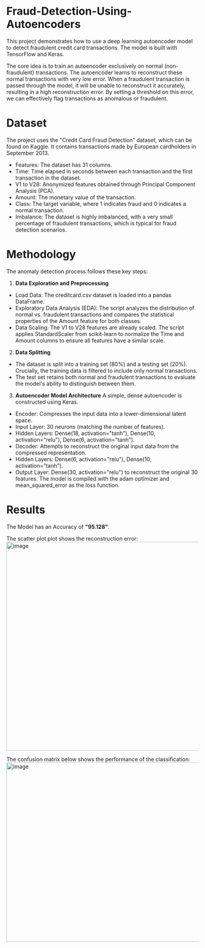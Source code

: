 # Fraud-Detection-Using-Autoencoders

This project demonstrates how to use a deep learning autoencoder model to detect fraudulent credit card transactions. The model is built with TensorFlow and Keras.

The core idea is to train an autoencoder exclusively on normal (non-fraudulent) transactions. The autoencoder learns to reconstruct these normal transactions with very low error. When a fraudulent transaction is passed through the model, it will be unable to reconstruct it accurately, resulting in a high reconstruction error. By setting a threshold on this error, we can effectively flag transactions as anomalous or fraudulent.

# Dataset

The project uses the "Credit Card Fraud Detection" dataset, which can be found on Kaggle. It contains transactions made by European cardholders in September 2013.
  - Features: The dataset has 31 columns.
  - Time: Time elapsed in seconds between each transaction and the first transaction in the dataset.
  - V1 to V28: Anonymized features obtained through Principal Component Analysis (PCA).
  - Amount: The monetary value of the transaction.
  - Class: The target variable, where 1 indicates fraud and 0 indicates a normal transaction.
  - Imbalance: The dataset is highly imbalanced, with a very small percentage of fraudulent transactions, which is typical for fraud detection scenarios.

# Methodology

The anomaly detection process follows these key steps:
1. **Data Exploration and Preprocessing**
  - Load Data: The creditcard.csv dataset is loaded into a pandas DataFrame.
  - Exploratory Data Analysis (EDA): The script analyzes the distribution of normal vs. fraudulent transactions and compares the statistical properties of the          Amount feature for both classes.
  - Data Scaling: The V1 to V28 features are already scaled. The script applies StandardScaler from scikit-learn to normalize the Time and Amount columns to ensure     all features have a similar scale.

2. **Data Splitting**
  - The dataset is split into a training set (80%) and a testing set (20%). Crucially, the training data is filtered to include only normal transactions.
  - The test set retains both normal and fraudulent transactions to evaluate the model's ability to distinguish between them.

3. **Autoencoder Model Architecture**
    A simple, dense autoencoder is constructed using Keras.
  - Encoder: Compresses the input data into a lower-dimensional latent space.
  - Input Layer: 30 neurons (matching the number of features).
  - Hidden Layers: Dense(18, activation="tanh"), Dense(10, activation="relu"), Dense(6, activation="tanh").
  - Decoder: Attempts to reconstruct the original input data from the compressed representation.
  - Hidden Layers: Dense(6, activation="relu"), Dense(10, activation="tanh").
  - Output Layer: Dense(30, activation="relu") to reconstruct the original 30 features.
    The model is compiled with the adam optimizer and mean_squared_error as the loss function.


# Results

The Model has an Accuracy of **"95.128"**.

The scatter plot plot shows the reconstruction error:
<img width="1005" height="547" alt="image" src="https://github.com/user-attachments/assets/93fccad0-e503-4812-94f8-dc61c20bd2c3" />

The confusion matrix below shows the performance of the classification:
<img width="531" height="470" alt="image" src="https://github.com/user-attachments/assets/73706677-5865-42cc-96af-a5acdd3fcd0c" />



